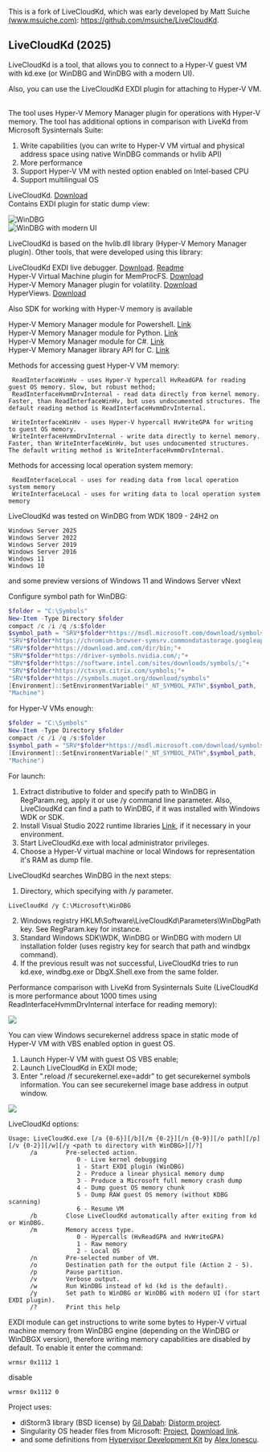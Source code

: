 This is a fork of LiveCloudKd, which was early developed by Matt Suiche [(www.msuiche.com)](https://www.msuiche.com): https://github.com/msuiche/LiveCloudKd.

## LiveCloudKd (2025)

LiveCloudKd is a tool, that allows you to connect to a Hyper-V guest VM with kd.exe (or WinDBG and WinDBG with a modern UI). 

Also, you can use the LiveCloudKd EXDI plugin for attaching to Hyper-V VM.  

The tool uses Hyper-V Memory Manager plugin for operations with Hyper-V memory.
The tool has additional options in comparison with LiveKd from Microsoft Sysinternals Suite:

1. Write capabilities (you can write to Hyper-V VM virtual and physical address space using native WinDBG commands or hvlib API)
2. More performance
3. Support Hyper-V VM with nested option enabled on Intel-based CPU
4. Support multilingual OS

LiveCloudKd. [Download](https://github.com/gerhart01/LiveCloudKd/releases/download/v3.0.0.20250226/LiveCloudKd.v3.0.0.20250226-release.zip)  
Contains EXDI plugin for static dump view:    

![WinDBG](images/image01.png)  
![WinDBG with modern UI](images/image02.png)  

LiveCloudKd is based on the hvlib.dll library (Hyper-V Memory Manager plugin). Other tools, that were developed using this library:

LiveCloudKd EXDI live debugger.               [Download](https://github.com/gerhart01/LiveCloudKd/releases/download/v1.0.22021109/LiveCloudKd.EXDI.debugger.v1.0.22021109.zip). [Readme](https://github.com/gerhart01/LiveCloudKd/blob/master/ExdiKdSample/LiveDebugging.md)  
Hyper-V Virtual Machine plugin for MemProcFS. [Download](https://github.com/gerhart01/LiveCloudKd/releases/download/v1.5.20250226/leechcore_hyperv_plugin_26.02.2025.zip)  
Hyper-V Memory Manager plugin for volatility. [Download](https://github.com/gerhart01/Hyper-V-Tools/releases/download/v1.0.20240427/Hyper-V.Memory.Manager.plugin.for.volatility.v1.0.20240427.zip)  
HyperViews.                                   [Download](https://github.com/gerhart01/Hyper-V-Tools/tree/main/HyperViews)  

Also SDK for working with Hyper-V memory is available  

Hyper-V Memory Manager module for Powershell. [Link](https://github.com/gerhart01/Hyper-V-Tools/tree/main/HvlibPowershell)  
Hyper-V Memory Manager module for Python.     [Link](https://github.com/gerhart01/LiveCloudKd/tree/master/LiveCloudKdPy)  
Hyper-V Memory Manager module for C#.         [Link](https://github.com/gerhart01/LiveCloudKd/tree/master/hvlibdotnet)  
Hyper-V Memory Manager library API for C.     [Link](https://github.com/gerhart01/LiveCloudKd/tree/master/LiveCloudKdSdk)  

Methods for accessing guest Hyper-V VM memory: 
```
 ReadInterfaceWinHv - uses Hyper-V hypercall HvReadGPA for reading guest OS memory. Slow, but robust method; 
 ReadInterfaceHvmmDrvInternal - read data directly from kernel memory. Faster, than ReadInterfaceWinHv, but uses undocumented structures. The default reading method is ReadInterfaceHvmmDrvInternal.

 WriteInterfaceWinHv - uses Hyper-V hypercall HvWriteGPA for writing to guest OS memory.
 WriteInterfaceHvmmDrvInternal - write data directly to kernel memory. Faster, than WriteInterfaceWinHv, but uses undocumented structures. The default writing method is WriteInterfaceHvmmDrvInternal.
```

Methods for accessing local operation system memory:
```
 ReadInterfaceLocal - uses for reading data from local operation system memory  
 WriteInterfaceLocal - uses for writing data to local operation system memory  
```

LiveCloudKd was tested on WinDBG from WDK 1809 - 24H2 on
```
Windows Server 2025
Windows Server 2022 
Windows Server 2019  
Windows Server 2016 
Windows 11
Windows 10
```
and some preview versions of Windows 11 and Windows Server vNext

Configure symbol path for WinDBG:

```powershell 
$folder = "C:\Symbols"
New-Item -Type Directory $folder
compact /c /i /q /s:$folder
$symbol_path = "SRV*$folder*https://msdl.microsoft.com/download/symbols;"+
"SRV*$folder*https://chromium-browser-symsrv.commondatastorage.googleapis.com;"+
"SRV*$folder*https://download.amd.com/dir/bin;"+
"SRV*$folder*https://driver-symbols.nvidia.com/;"+
"SRV*$folder*https://software.intel.com/sites/downloads/symbols/;"+
"SRV*$folder*https://ctxsym.citrix.com/symbols;"+
"SRV*$folder*https://symbols.nuget.org/download/symbols"
[Environment]::SetEnvironmentVariable("_NT_SYMBOL_PATH",$symbol_path,
"Machine")

```

for Hyper-V VMs enough:

```powershell  
$folder = "C:\Symbols"
New-Item -Type Directory $folder
compact /c /i /q /s:$folder
$symbol_path = "SRV*$folder*https://msdl.microsoft.com/download/symbols"
[Environment]::SetEnvironmentVariable("_NT_SYMBOL_PATH",$symbol_path,
"Machine")

```

For launch:

1. Extract distributive to folder and specify path to WinDBG in RegParam.reg, apply it or use /y command line parameter.
    Also, LiveCloudKd can find a path to WinDBG, if it was installed with Windows WDK or SDK.
2. Install Visual Studio 2022 runtime libraries [Link](https://aka.ms/vs/17/release/vc_redist.x64.exe), if it necessary in your environment.
3. Start LiveCloudKd.exe with local administrator privileges.
4. Choose a Hyper-V virtual machine or local Windows for representation it's RAM as dump file.  

LiveCloudKd searches WinDBG in the next steps:

1. Directory, which specifying with /y parameter.

```
LiveCloudKd /y C:\Microsoft\WinDBG
```
2. Windows registry HKLM\Software\LiveCloudKd\Parameters\WinDbgPath key. See RegParam.key for instance. 
3. Standard Windows SDK\WDK, WinDBG or WinDBG with modern UI installation folder (uses registry key for search that path and windbgx command).
4. If the previous result was not successful, LiveCloudKd tries to run kd.exe, windbg.exe or DbgX.Shell.exe from the same folder.

Performance comparison with LiveKd from Sysinternals Suite (LiveCloudKd is more performance about 1000 times using ReadInterfaceHvmmDrvInternal interface for reading memory):

![](images/image03.png)

You can view Windows securekernel address space in static mode of Hyper-V VM with VBS enabled option in guest OS.

1. Launch Hyper-V VM with guest OS VBS enable;  
2. Launch LiveCloudKd in EXDI mode;  
3. Enter ".reload /f securekernel.exe=addr" to get securekernel symbols information. You can see securekernel image base address in output window.

![](images/image04.png)

LiveCloudKd options:

``` 
Usage: LiveCloudKd.exe [/a {0-6}][/b][/m {0-2}][/n {0-9}][/o path][/p][/v {0-2}][/w][/y <path to directory with WinDBG>][/?]
      /a        Pre-selected action.
                   0 - Live kernel debugging
                   1 - Start EXDI plugin (WinDBG)
                   2 - Produce a linear physical memory dump
                   3 - Produce a Microsoft full memory crash dump
                   4 - Dump guest OS memory chunk
                   5 - Dump RAW guest OS memory (without KDBG scanning)
                   6 - Resume VM
      /b        Close LiveCloudKd automatically after exiting from kd or WinDBG.
      /m        Memory access type.
                   0 - Hypercalls (HvReadGPA and HvWriteGPA)
                   1 - Raw memory
                   2 - Local OS
      /n        Pre-selected number of VM.
      /o        Destination path for the output file (Action 2 - 5).
      /p        Pause partition.
      /v        Verbose output.
      /w        Run WinDBG instead of kd (kd is the default).
      /y        Set path to WinDBG or WinDBG with modern UI (for start EXDI plugin).
      /?        Print this help
``` 

EXDI module can get instructions to write some bytes to Hyper-V virtual machine memory from WinDBG engine (depending on the WinDBG or WinDBGX version), therefore writing memory capabilities are disabled by default.
To enable it enter the command:

```
wrmsr 0x1112 1
```

disable
```
wrmsr 0x1112 0
```

Project uses:
  * diStorm3 library (BSD license) by [Gil Dabah](https://x.com/_arkon): [Distorm project](https://github.com/gdabah/distorm).  
  * Singularity OS header files from Microsoft: [Project](https://www.microsoft.com/en-us/research/project/singularity/publications/), [Download link](https://github.com/lastweek/source-singularity).  
  * and some definitions from [Hypervisor Development Kit](https://github.com/ionescu007/hdk) by [Alex Ionescu](https://x.com/aionescu).    
